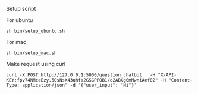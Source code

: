 
Setup script

For ubuntu

``` 
sh bin/setup_ubuntu.sh
```

For mac 

``` 
sh bin/setup_mac.sh
```


Make request using curl 
```
curl -X POST http://127.0.0.1:5000/question_chatbot   -H "X-API-KEY:fpv74NMceEzy.5OsNsX43uhfa2GSGPPOB1/o2ABXg0mMwniAef02" -H "Content-Type: application/json" -d '{"user_input": "Hi"}'
```
